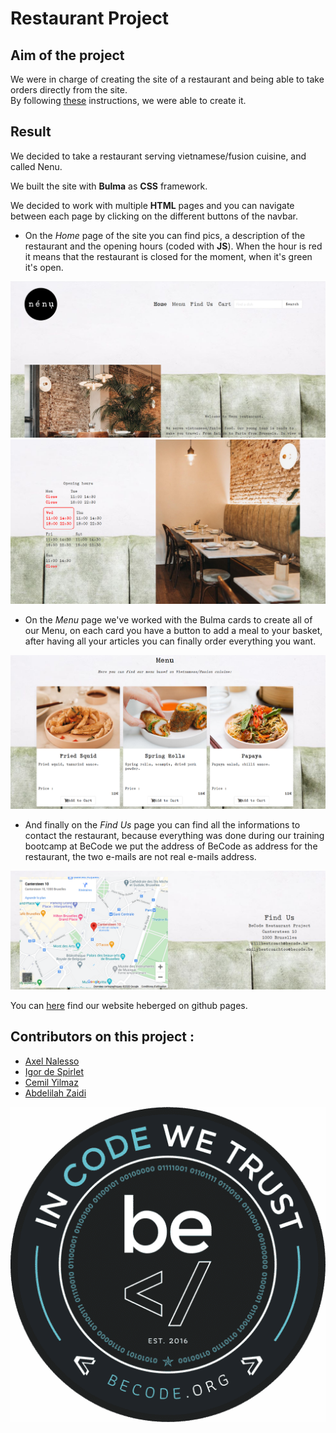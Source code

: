 # Restaurant Project

## Aim of the project

We were in charge of creating the site of a restaurant and being able to take orders directly from the site.  
By following [these](https://github.com/becodeorg/bxl-hopper-1-25/blob/master/The%20Hill/projects/3.restaurant/readme.md) instructions, we were able to create it.

## Result
We decided to take a restaurant serving vietnamese/fusion cuisine, and called Nenu.  

We built the site with **Bulma** as **CSS** framework.  

We decided to work with multiple **HTML** pages and you can navigate between each page by clicking on the different buttons of the navbar.   

* On the *Home* page of the site you can find pics, a description of the restaurant and the opening hours (coded with **JS**). When the hour is red it means that the restaurant is closed for the moment, when it's green it's open.  

![Presentation page](/Images/Presentation-page-1.png)
![Presentation page](/Images/Presentation-page-2.png)  

* On the *Menu* page we've worked with the Bulma cards to create all of our Menu, on each card you have a button to add a meal to your basket, after having all your articles you can finally order everything you want.

![Menu page](/Images/Menu-page.png) 

* And finally on the *Find Us* page you can find all the informations to contact the restaurant, because everything was done during our training bootcamp at BeCode we put the address of BeCode as address for the restaurant, the two e-mails are not real e-mails address.

![Find Us page](/Images/Find-us-page.png)

You can [here](https://cemil1000.github.io/Restaurant/) find our website heberged on github pages.
## Contributors on this project :
* [Axel Nalesso](https://github.com/NalessoAxel)
* [Igor de Spirlet](https://github.com/IgorDeSpi)
* [Cemil Yilmaz](https://github.com/Cemil1000)
* [Abdelilah Zaidi](https://github.com/abdelilahzaidi)

![BeCode logo](/Images/Becode.png)